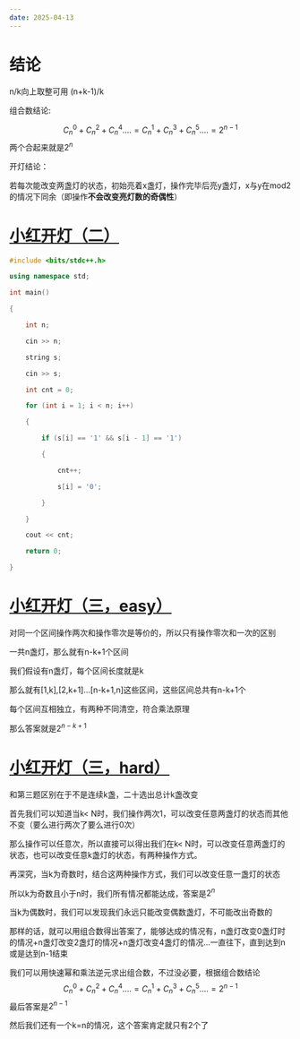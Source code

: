 ```yaml
---
date: 2025-04-13
---
```


# 结论

n/k向上取整可用 (n+k-1)/k

组合数结论: 

$$C_{n}^{0}+C_{n}^{2}+C_{n}^{4}.... = C_{n}^{1}+C_{n}^{3}+C_{n}^{5}.... = 2^{n-1} $$
两个合起来就是$2^n$

开灯结论：

若每次能改变两盏灯的状态，初始亮着x盏灯，操作完毕后亮y盏灯，x与y在mod2的情况下同余（即操作**不会改变亮灯数的奇偶性**）

# [小红开灯（二）](https://ac.nowcoder.com/acm/problem/292749)

```cpp
#include <bits/stdc++.h>

using namespace std;

int main()

{

    int n;

    cin >> n;

    string s;

    cin >> s;

    int cnt = 0;

    for (int i = 1; i < n; i++)

    {

        if (s[i] == '1' && s[i - 1] == '1')

        {

            cnt++;

            s[i] = '0';

        }

    }

    cout << cnt;

    return 0;

}
```

# [小红开灯（三，easy）](https://ac.nowcoder.com/acm/problem/292751)


对同一个区间操作两次和操作零次是等价的，所以只有操作零次和一次的区别

一共n盏灯，那么就有n-k+1个区间

我们假设有n盏灯，每个区间长度就是k

那么就有[1,k],[2,k+1]...[n-k+1,n]这些区间，这些区间总共有n-k+1个

每个区间互相独立，有两种不同清空，符合乘法原理

那么答案就是$2^{n-k+1}$


# [小红开灯（三，hard）](https://ac.nowcoder.com/acm/problem/292753)

和第三题区别在于不是连续k盏，二十选出总计k盏改变

首先我们可以知道当k< N时，我们操作两次1，可以改变任意两盏灯的状态而其他不变（要么进行两次了要么进行0次）

那么操作可以任意次，所以直接可以得出我们在k< N时，可以改变任意两盏灯的状态，也可以改变任意k盏灯的状态，有两种操作方式。

再深究，当k为奇数时，结合这两种操作方式，我们可以改变任意一盏灯的状态

所以k为奇数且小于n时，我们所有情况都能达成，答案是$2^n$

当k为偶数时，我们可以发现我们永远只能改变偶数盏灯，不可能改出奇数的

那样的话，就可以用组合数得出答案了，能够达成的情况有，n盏灯改变0盏灯时的情况+n盏灯改变2盏灯的情况+n盏灯改变4盏灯的情况...一直往下，直到达到n或是达到n-1结束

我们可以用快速幂和乘法逆元求出组合数，不过没必要，根据组合数结论$$C_{n}^{0}+C_{n}^{2}+C_{n}^{4}.... = C_{n}^{1}+C_{n}^{3}+C_{n}^{5}.... = 2^{n-1} $$
最后答案是$2^{n-1}$

然后我们还有一个k=n的情况，这个答案肯定就只有2个了